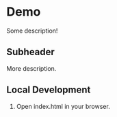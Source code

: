 # Demo

Some description!

## Subheader

More description.

## Local Development

1. Open index.html in your browser.


